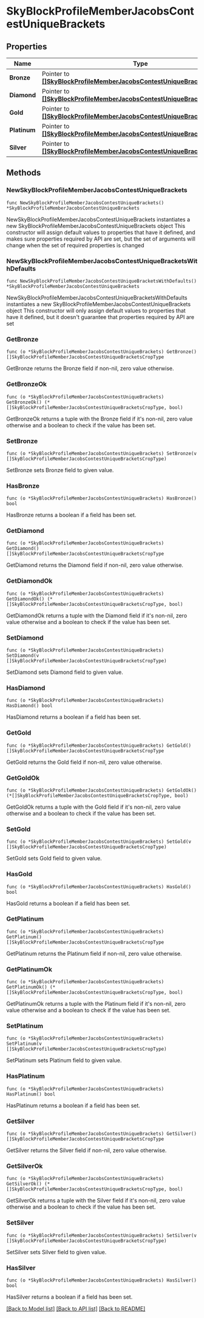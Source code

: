 # SkyBlockProfileMemberJacobsContestUniqueBrackets

## Properties

Name | Type | Description | Notes
------------ | ------------- | ------------- | -------------
**Bronze** | Pointer to [**[]SkyBlockProfileMemberJacobsContestUniqueBracketsCropType**](SkyBlockProfileMemberJacobsContestUniqueBracketsCropType.md) |  | [optional] 
**Diamond** | Pointer to [**[]SkyBlockProfileMemberJacobsContestUniqueBracketsCropType**](SkyBlockProfileMemberJacobsContestUniqueBracketsCropType.md) |  | [optional] 
**Gold** | Pointer to [**[]SkyBlockProfileMemberJacobsContestUniqueBracketsCropType**](SkyBlockProfileMemberJacobsContestUniqueBracketsCropType.md) |  | [optional] 
**Platinum** | Pointer to [**[]SkyBlockProfileMemberJacobsContestUniqueBracketsCropType**](SkyBlockProfileMemberJacobsContestUniqueBracketsCropType.md) |  | [optional] 
**Silver** | Pointer to [**[]SkyBlockProfileMemberJacobsContestUniqueBracketsCropType**](SkyBlockProfileMemberJacobsContestUniqueBracketsCropType.md) |  | [optional] 

## Methods

### NewSkyBlockProfileMemberJacobsContestUniqueBrackets

`func NewSkyBlockProfileMemberJacobsContestUniqueBrackets() *SkyBlockProfileMemberJacobsContestUniqueBrackets`

NewSkyBlockProfileMemberJacobsContestUniqueBrackets instantiates a new SkyBlockProfileMemberJacobsContestUniqueBrackets object
This constructor will assign default values to properties that have it defined,
and makes sure properties required by API are set, but the set of arguments
will change when the set of required properties is changed

### NewSkyBlockProfileMemberJacobsContestUniqueBracketsWithDefaults

`func NewSkyBlockProfileMemberJacobsContestUniqueBracketsWithDefaults() *SkyBlockProfileMemberJacobsContestUniqueBrackets`

NewSkyBlockProfileMemberJacobsContestUniqueBracketsWithDefaults instantiates a new SkyBlockProfileMemberJacobsContestUniqueBrackets object
This constructor will only assign default values to properties that have it defined,
but it doesn't guarantee that properties required by API are set

### GetBronze

`func (o *SkyBlockProfileMemberJacobsContestUniqueBrackets) GetBronze() []SkyBlockProfileMemberJacobsContestUniqueBracketsCropType`

GetBronze returns the Bronze field if non-nil, zero value otherwise.

### GetBronzeOk

`func (o *SkyBlockProfileMemberJacobsContestUniqueBrackets) GetBronzeOk() (*[]SkyBlockProfileMemberJacobsContestUniqueBracketsCropType, bool)`

GetBronzeOk returns a tuple with the Bronze field if it's non-nil, zero value otherwise
and a boolean to check if the value has been set.

### SetBronze

`func (o *SkyBlockProfileMemberJacobsContestUniqueBrackets) SetBronze(v []SkyBlockProfileMemberJacobsContestUniqueBracketsCropType)`

SetBronze sets Bronze field to given value.

### HasBronze

`func (o *SkyBlockProfileMemberJacobsContestUniqueBrackets) HasBronze() bool`

HasBronze returns a boolean if a field has been set.

### GetDiamond

`func (o *SkyBlockProfileMemberJacobsContestUniqueBrackets) GetDiamond() []SkyBlockProfileMemberJacobsContestUniqueBracketsCropType`

GetDiamond returns the Diamond field if non-nil, zero value otherwise.

### GetDiamondOk

`func (o *SkyBlockProfileMemberJacobsContestUniqueBrackets) GetDiamondOk() (*[]SkyBlockProfileMemberJacobsContestUniqueBracketsCropType, bool)`

GetDiamondOk returns a tuple with the Diamond field if it's non-nil, zero value otherwise
and a boolean to check if the value has been set.

### SetDiamond

`func (o *SkyBlockProfileMemberJacobsContestUniqueBrackets) SetDiamond(v []SkyBlockProfileMemberJacobsContestUniqueBracketsCropType)`

SetDiamond sets Diamond field to given value.

### HasDiamond

`func (o *SkyBlockProfileMemberJacobsContestUniqueBrackets) HasDiamond() bool`

HasDiamond returns a boolean if a field has been set.

### GetGold

`func (o *SkyBlockProfileMemberJacobsContestUniqueBrackets) GetGold() []SkyBlockProfileMemberJacobsContestUniqueBracketsCropType`

GetGold returns the Gold field if non-nil, zero value otherwise.

### GetGoldOk

`func (o *SkyBlockProfileMemberJacobsContestUniqueBrackets) GetGoldOk() (*[]SkyBlockProfileMemberJacobsContestUniqueBracketsCropType, bool)`

GetGoldOk returns a tuple with the Gold field if it's non-nil, zero value otherwise
and a boolean to check if the value has been set.

### SetGold

`func (o *SkyBlockProfileMemberJacobsContestUniqueBrackets) SetGold(v []SkyBlockProfileMemberJacobsContestUniqueBracketsCropType)`

SetGold sets Gold field to given value.

### HasGold

`func (o *SkyBlockProfileMemberJacobsContestUniqueBrackets) HasGold() bool`

HasGold returns a boolean if a field has been set.

### GetPlatinum

`func (o *SkyBlockProfileMemberJacobsContestUniqueBrackets) GetPlatinum() []SkyBlockProfileMemberJacobsContestUniqueBracketsCropType`

GetPlatinum returns the Platinum field if non-nil, zero value otherwise.

### GetPlatinumOk

`func (o *SkyBlockProfileMemberJacobsContestUniqueBrackets) GetPlatinumOk() (*[]SkyBlockProfileMemberJacobsContestUniqueBracketsCropType, bool)`

GetPlatinumOk returns a tuple with the Platinum field if it's non-nil, zero value otherwise
and a boolean to check if the value has been set.

### SetPlatinum

`func (o *SkyBlockProfileMemberJacobsContestUniqueBrackets) SetPlatinum(v []SkyBlockProfileMemberJacobsContestUniqueBracketsCropType)`

SetPlatinum sets Platinum field to given value.

### HasPlatinum

`func (o *SkyBlockProfileMemberJacobsContestUniqueBrackets) HasPlatinum() bool`

HasPlatinum returns a boolean if a field has been set.

### GetSilver

`func (o *SkyBlockProfileMemberJacobsContestUniqueBrackets) GetSilver() []SkyBlockProfileMemberJacobsContestUniqueBracketsCropType`

GetSilver returns the Silver field if non-nil, zero value otherwise.

### GetSilverOk

`func (o *SkyBlockProfileMemberJacobsContestUniqueBrackets) GetSilverOk() (*[]SkyBlockProfileMemberJacobsContestUniqueBracketsCropType, bool)`

GetSilverOk returns a tuple with the Silver field if it's non-nil, zero value otherwise
and a boolean to check if the value has been set.

### SetSilver

`func (o *SkyBlockProfileMemberJacobsContestUniqueBrackets) SetSilver(v []SkyBlockProfileMemberJacobsContestUniqueBracketsCropType)`

SetSilver sets Silver field to given value.

### HasSilver

`func (o *SkyBlockProfileMemberJacobsContestUniqueBrackets) HasSilver() bool`

HasSilver returns a boolean if a field has been set.


[[Back to Model list]](../README.md#documentation-for-models) [[Back to API list]](../README.md#documentation-for-api-endpoints) [[Back to README]](../README.md)


